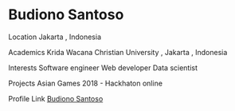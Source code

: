 <h1>Budiono Santoso </h1>

Location
Jakarta , Indonesia 

Academics
Krida Wacana Christian University , Jakarta , Indonesia

Interests
Software engineer
Web developer
Data scientist

Projects
Asian Games 2018 - Hackhaton online

Profile Link
<a href = "github.com/budionosan">Budiono Santoso </a>
